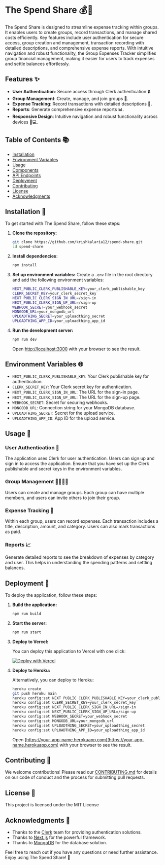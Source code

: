 # The Spend Share 💰🤑

The Spend Share is designed to streamline expense tracking within groups. It enables users to create groups, record transactions, and manage shared costs efficiently. Key features include user authentication for secure access, group creation and management, transaction recording with detailed descriptions, and comprehensive expense reports. With intuitive navigation and robust functionality, the Group Expenses Tracker simplifies group financial management, making it easier for users to track expenses and settle balances effortlessly.

## Features ✨

- **User Authentication**: Secure access through Clerk authentication 🔒.
- **Group Management**: Create, manage, and join groups 👥.
- **Expense Tracking**: Record transactions with detailed descriptions 📑.
- **Reports**: Generate comprehensive expense reports 📊.
- **Responsive Design**: Intuitive navigation and robust functionality across devices 📱💻.

## Table of Contents 📚

- [Installation](#installation)
- [Environment Variables](#environment-variables)
- [Usage](#usage)
- [Components](#components)
- [API Endpoints](#api-endpoints)
- [Deployment](#deployment)
- [Contributing](#contributing)
- [License](#license)
- [Acknowledgments](#acknowledgments)

## Installation 🚀

To get started with The Spend Share, follow these steps:

1. **Clone the repository:**

    ```bash
    git clone https://github.com/krishkalaria12/spend-share.git
    cd spend-share
    ```

2. **Install dependencies:**

    ```bash
    npm install
    ```

3. **Set up environment variables:** Create a `.env` file in the root directory and add the following environment variables:

    ```bash
    NEXT_PUBLIC_CLERK_PUBLISHABLE_KEY=your_clerk_publishable_key
    CLERK_SECRET_KEY=your_clerk_secret_key
    NEXT_PUBLIC_CLERK_SIGN_IN_URL=/sign-in
    NEXT_PUBLIC_CLERK_SIGN_UP_URL=/sign-up
    WEBHOOK_SECRET=your_webhook_secret
    MONGODB_URL=your_mongodb_url
    UPLOADTHING_SECRET=your_uploadthing_secret
    UPLOADTHING_APP_ID=your_uploadthing_app_id
    ```

4. **Run the development server:**

    ```bash
    npm run dev
    ```

    Open [http://localhost:3000](http://localhost:3000) with your browser to see the result.

## Environment Variables 🌐

- `NEXT_PUBLIC_CLERK_PUBLISHABLE_KEY`: Your Clerk publishable key for authentication.
- `CLERK_SECRET_KEY`: Your Clerk secret key for authentication.
- `NEXT_PUBLIC_CLERK_SIGN_IN_URL`: The URL for the sign-in page.
- `NEXT_PUBLIC_CLERK_SIGN_UP_URL`: The URL for the sign-up page.
- `WEBHOOK_SECRET`: Secret for securing webhooks.
- `MONGODB_URL`: Connection string for your MongoDB database.
- `UPLOADTHING_SECRET`: Secret for the upload service.
- `UPLOADTHING_APP_ID`: App ID for the upload service.

## Usage 📖

### User Authentication 🔑

The application uses Clerk for user authentication. Users can sign up and sign in to access the application. Ensure that you have set up the Clerk publishable and secret keys in the environment variables.

### Group Management 👨‍👩‍👧‍👦

Users can create and manage groups. Each group can have multiple members, and users can invite others to join their group.

### Expense Tracking 💸

Within each group, users can record expenses. Each transaction includes a title, description, amount, and category. Users can also mark transactions as paid.

### Reports 📈

Generate detailed reports to see the breakdown of expenses by category and user. This helps in understanding the spending patterns and settling balances.

## Deployment 🚢

To deploy the application, follow these steps:

1. **Build the application:**

    ```bash
    npm run build
    ```

2. **Start the server:**

    ```bash
    npm run start
    ```

3. **Deploy to Vercel:**

    You can deploy this application to Vercel with one click:

    [![Deploy with Vercel](https://vercel.com/button)](https://vercel.com/import/project?template=your-template-url)

4. **Deploy to Heroku:**

    Alternatively, you can deploy to Heroku:

    ```bash
    heroku create
    git push heroku main
    heroku config:set NEXT_PUBLIC_CLERK_PUBLISHABLE_KEY=your_clerk_publishable_key
    heroku config:set CLERK_SECRET_KEY=your_clerk_secret_key
    heroku config:set NEXT_PUBLIC_CLERK_SIGN_IN_URL=/sign-in
    heroku config:set NEXT_PUBLIC_CLERK_SIGN_UP_URL=/sign-up
    heroku config:set WEBHOOK_SECRET=your_webhook_secret
    heroku config:set MONGODB_URL=your_mongodb_url
    heroku config:set UPLOADTHING_SECRET=your_uploadthing_secret
    heroku config:set UPLOADTHING_APP_ID=your_uploadthing_app_id
    ```

    Open [https://your-app-name.herokuapp.com](https://your-app-name.herokuapp.com) with your browser to see the result.

## Contributing 🤝

We welcome contributions! Please read our [CONTRIBUTING.md](CONTRIBUTING.md) for details on our code of conduct and the process for submitting pull requests.

## License 📜

This project is licensed under the MIT License

## Acknowledgments 🙌

- Thanks to the [Clerk](https://clerk.dev) team for providing authentication solutions.
- Thanks to [Next.js](https://nextjs.org/) for the powerful framework.
- Thanks to [MongoDB](https://www.mongodb.com/) for the database solution.

Feel free to reach out if you have any questions or need further assistance. Enjoy using The Spend Share! 🎉
